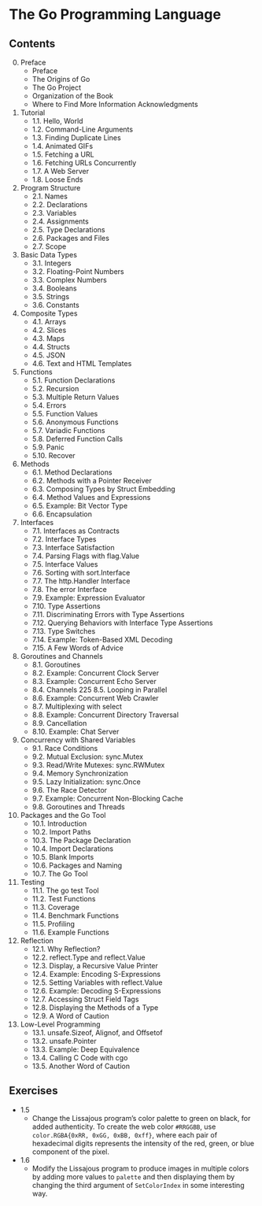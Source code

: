 # The Go Programming Language

## Contents

0. Preface
    - Preface
    - The Origins of Go
    - The Go Project
    - Organization of the Book
    - Where to Find More Information Acknowledgments
1. Tutorial
    - 1.1. Hello, World
    - 1.2. Command-Line Arguments 
    - 1.3. Finding Duplicate Lines
    - 1.4. Animated GIFs
    - 1.5. Fetching a URL
    - 1.6. Fetching URLs Concurrently 
    - 1.7. A Web Server
    - 1.8. Loose Ends
2. Program Structure
    - 2.1. Names
    - 2.2. Declarations
    - 2.3. Variables
    - 2.4. Assignments
    - 2.5. Type Declarations 
    - 2.6. Packages and Files 
    - 2.7. Scope
3. Basic Data Types
    - 3.1. Integers 
    - 3.2. Floating-Point Numbers 
    - 3.3. Complex Numbers 
    - 3.4. Booleans 
    - 3.5. Strings 
    - 3.6. Constants
4. Composite Types
    - 4.1. Arrays 
    - 4.2. Slices 
    - 4.3. Maps 
    - 4.4. Structs 
    - 4.5. JSON 
    - 4.6. Text and HTML Templates
5. Functions
    - 5.1. Function Declarations 
    - 5.2. Recursion 
    - 5.3. Multiple Return Values 
    - 5.4. Errors 
    - 5.5. Function Values 
    - 5.6. Anonymous Functions 
    - 5.7. Variadic Functions 
    - 5.8. Deferred Function Calls 
    - 5.9. Panic 
    - 5.10. Recover
6. Methods 
    - 6.1. Method Declarations 
    - 6.2. Methods with a Pointer Receiver 
    - 6.3. Composing Types by Struct Embedding 
    - 6.4. Method Values and Expressions 
    - 6.5. Example: Bit Vector Type 
    - 6.6. Encapsulation
7. Interfaces
    - 7.1. Interfaces as Contracts 
    - 7.2. Interface Types 
    - 7.3. Interface Satisfaction 
    - 7.4. Parsing Flags with flag.Value 
    - 7.5. Interface Values
    - 7.6. Sorting with sort.Interface 
    - 7.7. The http.Handler Interface 
    - 7.8. The error Interface 
    - 7.9. Example: Expression Evaluator 
    - 7.10. Type Assertions 
    - 7.11. Discriminating Errors with Type Assertions 
    - 7.12. Querying Behaviors with Interface Type Assertions 
    - 7.13. Type Switches 
    - 7.14. Example: Token-Based XML Decoding 
    - 7.15. A Few Words of Advice
8. Goroutines and Channels
    - 8.1. Goroutines 
    - 8.2. Example: Concurrent Clock Server 
    - 8.3. Example: Concurrent Echo Server 
    - 8.4. Channels 225 8.5. Looping in Parallel 
    - 8.6. Example: Concurrent Web Crawler 
    - 8.7. Multiplexing with select 
    - 8.8. Example: Concurrent Directory Traversal 
    - 8.9. Cancellation 
    - 8.10. Example: Chat Server 
9. Concurrency with Shared Variables
    - 9.1. Race Conditions 
    - 9.2. Mutual Exclusion: sync.Mutex 
    - 9.3. Read/Write Mutexes: sync.RWMutex 
    - 9.4. Memory Synchronization 
    - 9.5. Lazy Initialization: sync.Once 
    - 9.6. The Race Detector 
    - 9.7. Example: Concurrent Non-Blocking Cache 
    - 9.8. Goroutines and Threads
10. Packages and the Go Tool
    - 10.1. Introduction
    - 10.2. Import Paths
    - 10.3. The Package Declaration 
    - 10.4. Import Declarations 
    - 10.5. Blank Imports
    - 10.6. Packages and Naming 
    - 10.7. The Go Tool
11. Testing
    - 11.1. The go test Tool 
    - 11.2. Test Functions 
    - 11.3. Coverage 
    - 11.4. Benchmark Functions 
    - 11.5. Profiling 
    - 11.6. Example Functions 
12. Reflection
    - 12.1. Why Reflection? 
    - 12.2. reflect.Type and reflect.Value 
    - 12.3. Display, a Recursive Value Printer 
    - 12.4. Example: Encoding S-Expressions 
    - 12.5. Setting Variables with reflect.Value 
    - 12.6. Example: Decoding S-Expressions 
    - 12.7. Accessing Struct Field Tags 
    - 12.8. Displaying the Methods of a Type 
    - 12.9. A Word of Caution 
13. Low-Level Programming
    - 13.1. unsafe.Sizeof, Alignof, and Offsetof
    - 13.2. unsafe.Pointer
    - 13.3. Example: Deep Equivalence 
    - 13.4. Calling C Code with cgo
    - 13.5. Another Word of Caution

## Exercises

- 1.5
  - Change the Lissajous program’s color palette to green on black, for added authenticity. To create the web color `#RRGGBB`, use `color.RGBA{0xRR, 0xGG, 0xBB, 0xff}`, where each pair of hexadecimal digits represents the intensity of the red, green, or blue component of the pixel.
- 1.6
  - Modify the Lissajous program to produce images in multiple colors by adding more values to `palette` and then displaying them by changing the third argument of `SetColorIndex` in some interesting way.
